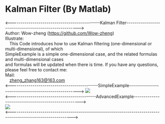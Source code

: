 # Kalman Filter (By Matlab)
<---------------------------------------------Kalman Filter------------------------------------------------------>  
Author: Wow-zheng                                                                   (https://github.com/Wow-zheng)  
Illustrate:  
&emsp;This Code introduces how to use Kalman filtering (one-dimensional or multi-dimensional), of which  
SimpleExample is a simple one-dimensional case, and the related formulas and multi-dimensional cases  
and formulas will be updated when there is time. If you have any questions, please feel free to contact me:  
Mail:  
&emsp;zheng_zhang163@163.com  
<--------------------------------------------SimpleExample---------------------------------------------------->
![](https://github.com/Wow-zheng/Kalman-Filter/blob/master/Picture/SimpleExample.png)  
<-------------------------------------------AdvancedExample--------------------------------------------------->  
![](https://github.com/Wow-zheng/Kalman-Filter/blob/master/Picture/AdvancedExample.png)  
<------------------------------------------------------------------------------------------------------------->  


